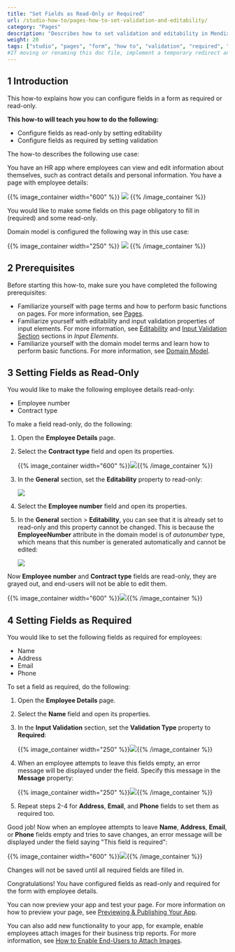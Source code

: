 ```yaml
---
title: "Set Fields as Read-Only or Required"
url: /studio-how-to/pages-how-to-set-validation-and-editability/
category: "Pages"
description: "Describes how to set validation and editability in Mendix Studio."
weight: 20
tags: ["studio", "pages", "form", "how to", "validation", "required", "read-only", "editability"]
#If moving or renaming this doc file, implement a temporary redirect and let the respective team know they should update the URL in the product. See Mapping to Products for more details.
---
```


## 1 Introduction 

This how-to explains how you can configure fields in a form as required or read-only. 

**This how-to will teach you how to do the following:**

* Configure fields as read-only by setting editability
* Configure fields as required by setting validation

The how-to describes the following use case: 

You have an HR app where employees can view and edit information about themselves, such as contract details and personal information. You have a page with employee details:

{{% image_container width="600" %}}
![](/attachments/studio-how-to/pages/pages-how-to-set-validation-and-editability/employee-details-page.png)
{{% /image_container %}}

You would like to make some fields on this page obligatory to fill in (required) and some read-only.

Domain model is configured the following way in this use case:

{{% image_container width="250" %}}
![](/attachments/studio-how-to/pages/pages-how-to-set-validation-and-editability/domain-model.png)
{{% /image_container %}}

## 2 Prerequisites

Before starting this how-to, make sure you have completed the following prerequisites:

* Familiarize yourself with page terms and how to perform basic functions on pages. For more information, see [Pages](/studio/page-editor/). 
* Familiarize yourself with editability and input validation properties of input elements. For more information, see [Editability](/studio/page-editor-widgets-input-elements/#editability) and [Input Validation Section](/studio/page-editor-widgets-input-elements/#validation) sections in *Input Elements*.
* Familiarize yourself with the domain model terms and learn how to perform basic functions. For more information, see [Domain Model](/studio/domain-models/).

## 3 Setting Fields as Read-Only

You would like to make the following employee details read-only:

* Employee number
* Contract type

To make a field read-only, do the following:

1. Open the **Employee Details** page.

2. Select the **Contract type** field and open its properties.

    {{% image_container width="600" %}}![](/attachments/studio-how-to/pages/pages-how-to-set-validation-and-editability/contract-type.png){{% /image_container %}}

3. In the **General** section, set the **Editability** property to read-only:

    ![](/attachments/studio-how-to/pages/pages-how-to-set-validation-and-editability/editability.png)

4. Select the **Employee number** field and open its properties.

5. In the **General** section > **Editability**, you can see that it is already set to read-only and this property cannot be changed. This is because the **EmployeeNumber** attribute in the domain model is of *autonumber* type, which means that this number is generated automatically and cannot be edited:

    ![](/attachments/studio-how-to/pages/pages-how-to-set-validation-and-editability/autonumber-read-only.png)

Now **Employee number** and **Contract type** fields are read-only, they are grayed out, and end-users will not be able to edit them.

{{% image_container width="600" %}}![](/attachments/studio-how-to/pages/pages-how-to-set-validation-and-editability/read-only-configured.png){{% /image_container %}}

## 4 Setting Fields as Required

You would like to set the following fields as required for employees:

* Name
* Address
* Email
* Phone

To set a field as required, do the following:

1. Open the **Employee Details** page.

2. Select the **Name** field and open its properties.

3. In the **Input Validation** section, set the **Validation Type** property to **Required**:

    {{% image_container width="250" %}}![](/attachments/studio-how-to/pages/pages-how-to-set-validation-and-editability/validation-type-required.png){{% /image_container %}}
    
4. When an employee attempts to leave this fields empty, an error message will be displayed under the field. Specify this message in the **Message** property:

    {{% image_container width="250" %}}![](/attachments/studio-how-to/pages/pages-how-to-set-validation-and-editability/validation-message.png){{% /image_container %}}
    
5. Repeat steps 2-4 for **Address**, **Email**, and **Phone** fields to set them as required too. 

Good job! Now when an employee attempts to leave **Name**, **Address**, **Email**, or **Phone** fields empty and tries to save changes, an error message will be displayed under the field saying "This field is required":

{{% image_container width="600" %}}![](/attachments/studio-how-to/pages/pages-how-to-set-validation-and-editability/validation-example.png){{% /image_container %}}

Changes will not be saved until all required fields are filled in.

Congratulations! You have configured fields as read-only and required for the form with employee details.

You can now preview your app and test your page. For more information on how to preview your page, see [Previewing & Publishing Your App](/studio/publishing-app/).

You can also add new functionality to your app, for example, enable employees attach images for their business trip reports. For more information, see [How to Enable End-Users to Attach Images](/studio-how-to/pages-how-to-attach-images/).